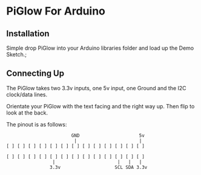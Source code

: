 PiGlow For Arduino
==================

Installation
------------

Simple drop PiGlow into your Arduino libraries folder and load up the Demo Sketch.;


Connecting Up
-------------

The PiGlow takes two 3.3v inputs, one 5v input, one Ground and the I2C clock/data lines.


Orientate your PiGlow with the text facing and the right way up. Then flip to look at the back.

The pinout is as follows:

                            GND                      5v
                             |                       |
    [ ] [ ] [ ] [ ] [ ] [ ] [ ] [ ] [ ] [ ] [ ] [ ] [ ]

    [ ] [ ] [ ] [ ] [ ] [ ] [ ] [ ] [ ] [ ] [ ] [ ] [ ]
                     |                       |   |   |
                    3.3v                    SCL SDA 3.3v
                    